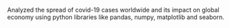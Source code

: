 Analyzed the spread of covid-19 cases worldwide and its impact on global economy using python libraries like pandas, numpy, matplotlib and seaborn.
